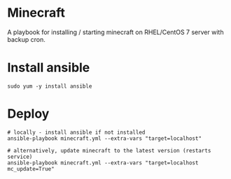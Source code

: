 # Minecraft
A playbook for installing / starting minecraft on RHEL/CentOS 7 server with backup cron.

# Install ansible
```
sudo yum -y install ansible
```

# Deploy
```
# locally - install ansible if not installed
ansible-playbook minecraft.yml --extra-vars "target=localhost"

# alternatively, update minecraft to the latest version (restarts service)
ansible-playbook minecraft.yml --extra-vars "target=localhost mc_update=True"
```
